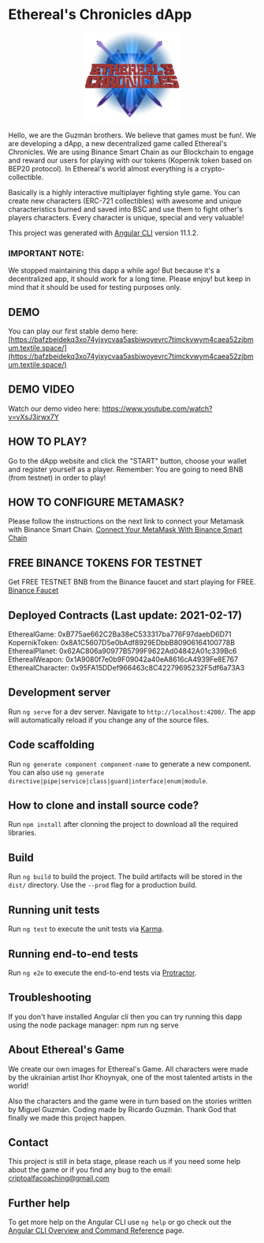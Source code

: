 # Ethereal's Chronicles dApp
<p align="center">
  <img src="./src/assets/img/cronLogoMedium.png" width="200">
</p>
Hello, we are the Guzmán brothers. We believe that games must be fun!. We are developing a dApp, a new decentralized game called Ethereal's Chronicles. We are using Binance Smart Chain as our Blockchain to engage and reward our users for playing with our tokens (Kopernik token based on BEP20 protocol). In Ethereal's world almost everything is a crypto-collectible.

Basically is a highly interactive multiplayer fighting style game. You can create new characters (ERC-721 collectibles) with awesome and unique characteristics burned and saved into BSC and use them to fight other's players characters. Every character is unique, special and very valuable!

This project was generated with [Angular CLI](https://github.com/angular/angular-cli) version 11.1.2.

### IMPORTANT NOTE:
We stopped maintaining this dapp a while ago! But because it's a decentralized app, it should work for a long time. Please enjoy! but keep in mind that it should be used for testing purposes only.

## DEMO
You can play our first stable demo here: [https://bafzbeidekq3xo74yjxycvaa5asbiwoyevrc7timckvwym4caea52zjbmum.textile.space/](https://bafzbeidekq3xo74yjxycvaa5asbiwoyevrc7timckvwym4caea52zjbmum.textile.space/)

## DEMO VIDEO
Watch our demo video here: https://www.youtube.com/watch?v=vXsJ3irwx7Y

## HOW TO PLAY?
Go to the dApp website and click the "START" button, choose your wallet and register yourself as a player. Remember: You are going to need BNB (from testnet) in order to play!

## HOW TO CONFIGURE METAMASK?
Please follow the instructions on the next link to connect your Metamask with Binance Smart Chain. [Connect Your MetaMask With Binance Smart Chain](https://docs.binance.org/smart-chain/wallet/metamask.html#connect-your-metamask-with-binance-smart-chain)

## FREE BINANCE TOKENS FOR TESTNET
Get FREE TESTNET BNB from the Binance faucet and start playing for FREE. [Binance Faucet](https://testnet.binance.org/faucet-smart)

## Deployed Contracts (Last update: 2021-02-17)
EtherealGame: 0xB775ae662C2Ba38eC533317ba776F97daebD6D71
KopernikToken: 0x8A1C5607D5e0bAdf8929EDbbB80906164100778B
EtherealPlanet: 0x62AC806a90977B5799F9622Ad04842A01c339Bc6
EtherealWeapon: 0x1A9080f7e0b9F09042a40eA8616cA4939Fe8E767
EtherealCharacter: 0x95FA15DDef966463c8C42279695232F5df6a73A3

## Development server

Run `ng serve` for a dev server. Navigate to `http://localhost:4200/`. The app will automatically reload if you change any of the source files.

## Code scaffolding

Run `ng generate component component-name` to generate a new component. You can also use `ng generate directive|pipe|service|class|guard|interface|enum|module`.

## How to clone and install source code?

Run `npm install` after clonning the project to download all the required libraries.

## Build

Run `ng build` to build the project. The build artifacts will be stored in the `dist/` directory. Use the `--prod` flag for a production build.

## Running unit tests

Run `ng test` to execute the unit tests via [Karma](https://karma-runner.github.io).

## Running end-to-end tests

Run `ng e2e` to execute the end-to-end tests via [Protractor](http://www.protractortest.org/).

## Troubleshooting

If you don't have installed Angular cli then you can try running this dapp using the node package manager: npm run ng serve

## About Ethereal's Game
We create our own images for Ethereal's Game. All characters were made by the ukrainian artist Ihor Khoynyak, one of the most talented artists in the world!

Also the characters and the game were in turn based on the stories written by Miguel Guzmán. Coding made by Ricardo Guzmán. Thank God that finally we made this project happen.

## Contact

This project is still in beta stage, please reach us if you need some help about the game or if you find any bug to the email: criptoalfacoaching@gmail.com

## Further help

To get more help on the Angular CLI use `ng help` or go check out the [Angular CLI Overview and Command Reference](https://angular.io/cli) page.
